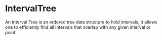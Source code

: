 # IntervalTree

An Interval Tree is an ordered tree data structure to hold intervals, it allows one to efficiently find all intervals that overlap with any given interval or point.

